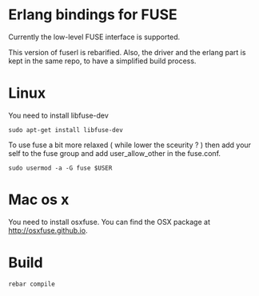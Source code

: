 Erlang bindings for FUSE
========================

Currently the low-level FUSE interface is supported.

This version of fuserl is rebarified. Also, the driver and the erlang
part is kept in the same repo, to have a simplified build process.

# Linux 

You need to install libfuse-dev

    sudo apt-get install libfuse-dev

To use fuse a bit more relaxed ( while lower the sceurity ? )
then add your self to the fuse group and add user_allow_other in
the fuse.conf.

    sudo usermod -a -G fuse $USER


# Mac os x

You need to install osxfuse. You can find the OSX package
at http://osxfuse.github.io.

# Build

    rebar compile
